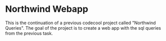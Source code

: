 # Northwind Webapp

This is the continuation of a previous codecool project called "Northwind Queries". The goal of the project is to create a web app with the sql queries from the previous task.

